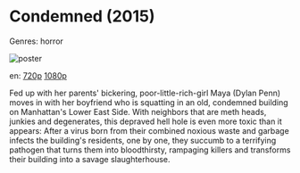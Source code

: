 # Condemned (2015)

Genres: horror

![poster](http://image.tmdb.org/t/p/w500/f81fwTTuFSRiAPhXi2y3XafFYMj.jpg)

en:
  [720p](magnet:?xt=urn:btih:B2C19AF354691A35973E38968DE1B32068F71CAA&tr=udp://glotorrents.pw:6969/announce&tr=udp://tracker.opentrackr.org:1337/announce&tr=udp://torrent.gresille.org:80/announce&tr=udp://tracker.openbittorrent.com:80&tr=udp://tracker.coppersurfer.tk:6969&tr=udp://tracker.leechers-paradise.org:6969&tr=udp://p4p.arenabg.ch:1337&tr=udp://tracker.internetwarriors.net:1337)
  [1080p](magnet:?xt=urn:btih:716A5E6C57B769D96E8A25903E5CBE2A260B89B6&tr=udp://glotorrents.pw:6969/announce&tr=udp://tracker.opentrackr.org:1337/announce&tr=udp://torrent.gresille.org:80/announce&tr=udp://tracker.openbittorrent.com:80&tr=udp://tracker.coppersurfer.tk:6969&tr=udp://tracker.leechers-paradise.org:6969&tr=udp://p4p.arenabg.ch:1337&tr=udp://tracker.internetwarriors.net:1337)
  


Fed up with her parents' bickering, poor-little-rich-girl Maya (Dylan Penn) moves in with her boyfriend who is squatting in an old, condemned building on Manhattan's Lower East Side. With neighbors that are meth heads, junkies and degenerates, this depraved hell hole is even more toxic than it appears: After a virus born from their combined noxious waste and garbage infects the building's residents, one by one, they succumb to a terrifying pathogen that turns them into bloodthirsty, rampaging killers and transforms their building into a savage slaughterhouse.